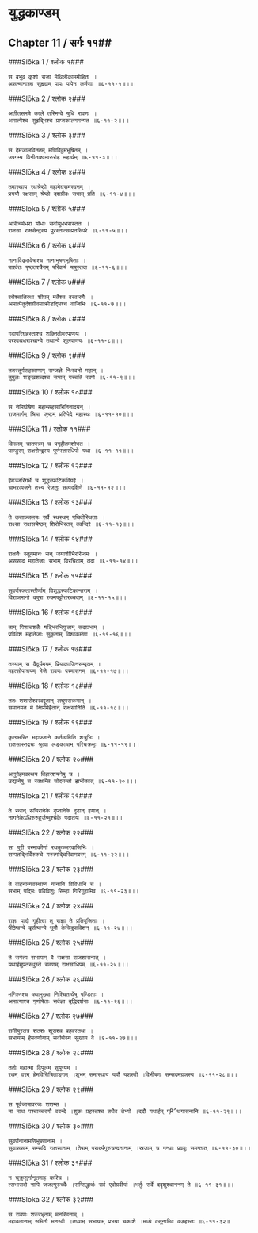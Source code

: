 युद्धकाण्डम्
===============================


## Chapter 11  / सर्गः ११##


###Slōka 1 / श्लोक १###


    स बभुव कृशो राजा मैथिलीकाममोहितः ।
    असन्मानाच्च सुहृदाम् पापः पापेन कर्मणाः ॥६-११-१॥।।


###Slōka 2 / श्लोक २###


    अतीतसमये काले तस्मिन्वे युधि रावणः ।
    अमात्यैश्च सुहृद्भिश्च प्राप्तकालममन्यत ॥६-११-२॥।।


###Slōka 3 / श्लोक ३###


    स हेमजालविततम् मणिविद्रुमभूषितम् ।
    उपगम्य विनीताश्वमारुरोह महार्थम् ॥६-११-३॥।।


###Slōka 4 / श्लोक ४###


    तमास्थाय रथश्रेष्ठो महामेघसमस्वनम् ।
    प्रययौ रक्षसाम् श्रेष्ठो दशग्रीवः सभाम् प्रति ॥६-११-४॥।।


###Slōka 5 / श्लोक ५###


    असिचर्मधरा योधाः सर्वायुधधरास्ततः ।
    राक्षसा राक्षसेन्द्रस्य पुरस्तात्सम्प्रतस्थिरे ॥६-११-५॥।।


###Slōka 6 / श्लोक ६###


    नानाविकृतवेषाश्च नानाभूषणभूषिताः ।
    पार्श्वतः पृष्ठतश्चैनम् परिवार्य ययुस्तदा ॥६-११-६॥।।


###Slōka 7 / श्लोक ७###


    रथैश्चातिरथा शीघ्रम् मतैश्च वरवारणैः ।
    अमात्पेतुर्दशग्रीवमाक्रीडद्भिश्च वाजिभिः ॥६-११-७॥।।


###Slōka 8 / श्लोक ८###


    गदापरिघहस्ताश्च शक्तितोमरपाणयः ।
    परश्वथधराश्चान्ये तथान्ये शूलपाणयः ॥६-११-८॥।।


###Slōka 9 / श्लोक ९###


    ततस्तूर्यसहस्राणाम् सम्जज्ञे निःस्वनो महान् ।
    तुमुलः शङ्खशब्दश्च सभाम् गच्चति रवणे ॥६-११-९॥।।


###Slōka 10 / श्लोक १०###


    स नेमिघोषेण महान्सहसाभिनिनादयन् ।
    राजमार्गम् श्रिया जुष्टम् प्रतिपेदे महारथः ॥६-११-१०॥।।


###Slōka 11 / श्लोक ११###


    विमलम् चातपत्रम् च पगृहीतमशोभत ।
    पाण्डुरम् राक्षसेन्द्रस्य पूर्णस्तारधिपो यथा ॥६-११-११॥।।


###Slōka 12 / श्लोक १२###


    हेमञ्जरिगर्भे च शुद्धस्फटिकविग्रहे ।
    चामरव्यजने तस्य रेजतुः सव्यदक्षिणे ॥६-११-१२॥।।


###Slōka 13 / श्लोक १३###


    ते कृताञ्जलयः सर्वे रथस्थम् पृथिवीस्थिताः ।
    राक्ष्सा राक्षसश्रेष्ठम् शिरोभिस्तम् ववन्दिरे ॥६-११-१३॥।।


###Slōka 14 / श्लोक १४###


    राक्षनैः स्तूयमानः सन् जयाशीर्भिररिम्दमः ।
    अससाद महातेजाः सभाम् विरचिताम् तदा ॥६-११-१४॥।।


###Slōka 15 / श्लोक १५###


    सुवर्णरजतास्तीर्णाम् विशुद्धस्फटिकान्तराम् ।
    विराजमानो वपुषा रुक्मपट्टोत्तरच्चदाम् ॥६-११-१५॥।।


###Slōka 16 / श्लोक १६###


    ताम् पिशाचशतैः षड्भिरभिगुप्ताम् सदाप्रभाम् ।
    प्रविवेश महातेजाः सुकृताम् विश्वकर्मणा ॥६-११-१६॥।।


###Slōka 17 / श्लोक १७###


    तस्याम् स वैदूर्यमयम् प्रियाकाजिनसम्वृतम् ।
    महत्सोपाश्रयम् भेजे रावणः परमासनम् ॥६-११-१७॥।।


###Slōka 18 / श्लोक १८###


    ततः शशासेश्वरवद्दूतान् लघुपराक्रमान् ।
    समानयत मे क्षिप्रमिहैतान् राक्षसानिति ॥६-११-१८॥।।


###Slōka 19 / श्लोक १९###


    कृत्यमस्ति महाज्जाने कर्तव्यमिति शत्रुभिः ।
    राक्षसास्तद्वचः श्रुत्वा लङ्कायाम् परिचक्रमुः ॥६-११-१९॥।।


###Slōka 20 / श्लोक २०###


    अनुगेहमवस्थय विहारशयनेषु च ।
    उद्यानेषु च रक्क्षम्सि चोदयन्तो ह्यभीतवत् ॥६-११-२०॥।।


###Slōka 21 / श्लोक २१###


    ते रथान् रुचिरानेके दृप्तानेके दृढान् हयान् ।
    नागनेकेऽधिरुरुहुर्जग्मुश्चैके पदातयः ॥६-११-२१॥।।


###Slōka 22 / श्लोक २२###


    सा पुरी परमाकीर्णा रथकुञ्जरवाजिभिः ।
    सम्पतद्भिर्विरुरुचे गरुत्मद्चिरिवामबरम् ॥६-११-२२॥।।


###Slōka 23 / श्लोक २३###


    ते वाहनान्यवस्थाप्य यानानि विविधानि च ।
    सभाम् पद्भिः प्रविविशुः सिम्हा गिरिगुहामिव ॥६-११-२३॥।।


###Slōka 24 / श्लोक २४###


    राज्ञः पादौ गृहीत्वा तु राज्ञा ते प्रतिपूजिताः ।
    पीठेष्वन्ये बृसीष्वन्ये भूमौ केचिदुपाविशन् ॥६-११-२४॥।।


###Slōka 25 / श्लोक २५###


    ते समेत्य सभायाम् वै राक्षसा राजशासनात् ।
    यथार्हमुपतस्थुस्ते रावणम् राक्षसाधिपम् ॥६-११-२५॥।।


###Slōka 26 / श्लोक २६###


    मन्त्रिणश्च यथामुख्या निश्चितार्थेषु पण्डिताः ।
    अमात्याश्च गुणोपेताः सर्वज्ञा बुद्धिदर्शनाः ॥६-११-२६॥।।


###Slōka 27 / श्लोक २७###


    समीयुस्तत्र शतशः शूराश्च बहवस्तथा ।
    सभायाम् हेमवर्णायाम् सर्वार्थस्य सुखाय वै ॥६-११-२७॥।।


###Slōka 28 / श्लोक २८###


    ततो महात्मा विपुलम् सुयुग्यम् ।
    रथम् वरम् हेमविचित्रिताङ्गम् ।शुभम् समास्थाय ययौ यशस्वी ।विभीषणः सम्सदमग्रजस्य ॥६-११-२८॥।।


###Slōka 29 / श्लोक २९###


    स पूर्वजायावरजः शशम्स ।
    ना माथ पश्चाच्चरणौ ववन्दे ।शुकः प्रहस्तश्च तथैव तेभ्यो ।ददौ यथार्हम् प्R^थगासनानि ॥६-११-२९॥।।


###Slōka 30 / श्लोक ३०###


    सुवर्णनानामणिभुषणानाम् ।
    सुवाससाम् सम्सदि राक्षसानाम् ।तेषाम् परार्थ्यगुरुचन्दनानाम् ।स्रजाम् च गन्धाः प्रववुः समन्तात् ॥६-११-३०॥।।


###Slōka 31 / श्लोक ३१###


    न चुक्रुशुर्नानृतमाह कश्चि ।
    त्सभासदो नापि जजल्पुरुच्चैः ।सम्सिद्धार्थः सर्व एवोग्रवीर्या ।भर्तुः सर्वे ददृशुश्चाननम् ते ॥६-११-३१॥।।


###Slōka 32 / श्लोक ३२###


    स रावणः शस्त्रभृताम् मनस्विनाम् ।
    महाबलानाम् समितौ मनस्वी ।तप्याम् सभायाम् प्रभया चकाशे ।मध्ये वसूनामिव वज्रहस्तः ॥६-११-३२॥


